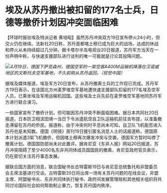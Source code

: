 # 埃及从苏丹撤出被扣留的177名士兵，日德等撤侨计划因冲突面临困难

【环球时报驻埃及特派记者
黄培昭】虽然苏丹冲突双方19日宣布停火24小时，但交火仍在继续。法新社20日称，苏丹首都喀土穆已成为巨大的战场，达成的休战和停火从未持续超过几分钟。据卡塔尔半岛电视台20日报道，苏丹军方当天在一份声明中称，与快速支援部队进行谈判的唯一可能就是讨论其投降问题。

![](https://inews.gtimg.com/om_bt/OeCBTMpxIDTc8TBPHD8IJbb_cdxHXpUkVV2fq9TdrNkREAA/1000)_4月19日，德国下萨克森州，德国空军的一架空客A400M运输机降落在汉诺威地区的文斯托夫空军基地，不久前刚从苏丹返回。（视觉中国）_

据埃及媒体报道，埃及军方20日宣布，从苏丹撤离士兵的工作现已完成。苏丹军方19日表示，在该国北方州麦罗维空军基地遭快速支援部队扣留的177名埃及空军人员，已乘坐埃及军用运输机回国。这些埃及士兵先前在麦罗维空军基地同苏丹军方进行联合演习。

一些国家宣布了撤侨计划，但可能因苏丹冲突不断面临困难。据日本共同社20日报道，日本防卫相滨田靖一当日下令派遣航空自卫队运输机前往吉布提，以准备撤走滞留在苏丹的侨民。报道称，由于冲突何时平息尚未可知，自卫队飞机能否进入苏丹也是未知数。德国《明镜》周刊19日援引匿名消息人士的话报道称，德国原本计划派遣3架飞机撤侨，但因喀土穆再次爆发冲突与空袭，德国军方暂时叫停了撤离计划。德国国防部尚未对此置评。据肯尼亚《东非人报》网站20日报道，苏丹冲突阻碍了至少4000名东非共同体成员国国民的撤离，肯尼亚政府官员表示，仍在密切关注苏丹事态发展。

据联合国方面的消息，联合国秘书长古特雷斯19日与肯尼亚总统鲁托和非盟委员会主席法基进行交谈。古特雷斯20日将出席一场有关苏丹问题的在线会议，非盟主席、阿盟秘书长、东非共同体执行秘书、政府间发展管理局和其他相关组织将共同讨论国际社会如何帮助制止暴力，恢复苏丹国内秩序。

